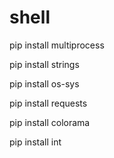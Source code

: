 # shell

pip install multiprocess

pip install strings

pip install os-sys

pip install requests

pip install colorama

pip install int

